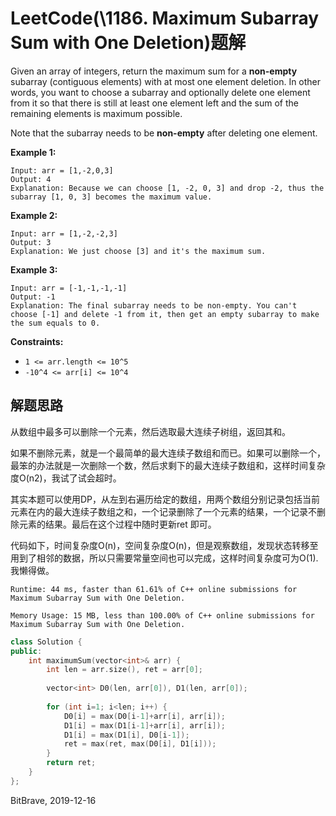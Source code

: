 # LeetCode(\1186. Maximum Subarray Sum with One Deletion)题解

Given an array of integers, return the maximum sum for a **non-empty** subarray (contiguous elements) with at most one element deletion. In other words, you want to choose a subarray and optionally delete one element from it so that there is still at least one element left and the sum of the remaining elements is maximum possible.

Note that the subarray needs to be **non-empty** after deleting one element.

 

**Example 1:**

```
Input: arr = [1,-2,0,3]
Output: 4
Explanation: Because we can choose [1, -2, 0, 3] and drop -2, thus the subarray [1, 0, 3] becomes the maximum value.
```

**Example 2:**

```
Input: arr = [1,-2,-2,3]
Output: 3
Explanation: We just choose [3] and it's the maximum sum.
```

**Example 3:**

```
Input: arr = [-1,-1,-1,-1]
Output: -1
Explanation: The final subarray needs to be non-empty. You can't choose [-1] and delete -1 from it, then get an empty subarray to make the sum equals to 0.
```

 

**Constraints:**

- `1 <= arr.length <= 10^5`
- `-10^4 <= arr[i] <= 10^4`

## 解题思路

从数组中最多可以删除一个元素，然后选取最大连续子树组，返回其和。

如果不删除元素，就是一个最简单的最大连续子数组和而已。如果可以删除一个，最笨的办法就是一次删除一个数，然后求剩下的最大连续子数组和，这样时间复杂度O(n2)，我试了试会超时。

其实本题可以使用DP，从左到右遍历给定的数组，用两个数组分别记录包括当前元素在内的最大连续子数组之和，一个记录删除了一个元素的结果，一个记录不删除元素的结果。最后在这个过程中随时更新ret 即可。

代码如下，时间复杂度O(n)，空间复杂度O(n)，但是观察数组，发现状态转移至用到了相邻的数据，所以只需要常量空间也可以完成，这样时间复杂度可为O(1).我懒得做。

`Runtime: 44 ms, faster than 61.61% of C++ online submissions for Maximum Subarray Sum with One Deletion.`

`Memory Usage: 15 MB, less than 100.00% of C++ online submissions for Maximum Subarray Sum with One Deletion.`

```c++
class Solution {
public:
    int maximumSum(vector<int>& arr) {
        int len = arr.size(), ret = arr[0];
        
        vector<int> D0(len, arr[0]), D1(len, arr[0]);
        
        for (int i=1; i<len; i++) {
            D0[i] = max(D0[i-1]+arr[i], arr[i]);
            D1[i] = max(D1[i-1]+arr[i], arr[i]);
            D1[i] = max(D1[i], D0[i-1]);
            ret = max(ret, max(D0[i], D1[i]));
        }
        return ret;
    }
};
```

BitBrave, 2019-12-16